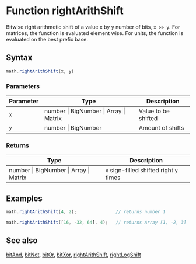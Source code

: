 # Function rightArithShift

Bitwise right arithmetic shift of a value x by y number of bits, `x >> y`.
For matrices, the function is evaluated element wise.
For units, the function is evaluated on the best prefix base.


## Syntax

```js
math.rightArithShift(x, y)
```

### Parameters

Parameter | Type | Description
--------- | ---- | -----------
`x` | number &#124; BigNumber &#124; Array &#124; Matrix | Value to be shifted
`y` | number &#124; BigNumber | Amount of shifts

### Returns

Type | Description
---- | -----------
number &#124; BigNumber &#124; Array &#124; Matrix | `x` sign-filled shifted right `y` times


## Examples

```js
math.rightArithShift(4, 2);               // returns number 1

math.rightArithShift([16, -32, 64], 4);   // returns Array [1, -2, 3]
```


## See also

[bitAnd](bitAnd.md),
[bitNot](bitNot.md),
[bitOr](bitOr.md),
[bitXor](bitXor.md),
[rightArithShift](rightArithShift.md),
[rightLogShift](rightLogShift.md)


<!-- Note: This file is automatically generated from source code comments. Changes made in this file will be overridden. -->
